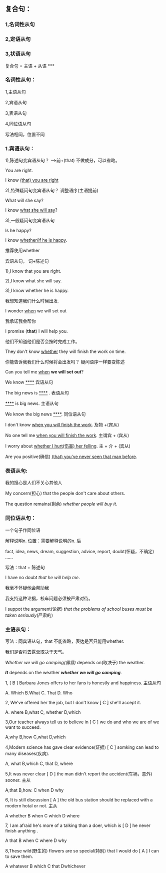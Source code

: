## 复合句：

### 1,名词性从句

### 2,定语从句

### 3,状语从句



复合句 = 主语 + 从语 ***

### 名词性从句：

1,主语从句

2,宾语从句

3,表语从句

4,同位语从句

写法相同，位置不同



### 1.宾语从句：

1),陈述句变宾语从句？   -->前+(that) 不做成分，可以省略。

You are right.

I know <u>(that) you are right</u>

2),特殊疑问句变宾语从句？ 调整语序(主语提前)

What will she say?

I know <u>what she will say</u>?

3),一般疑问句变宾语从句

Is he happy?

I know <u>whether/if he is happy</u>.

推荐使用whether



宾语从句， 词+陈述句

1),I know that you are right.

2),I know what she will say.

3),I know whether he is happy.



我想知道我们什么时候出发.

I wonder <u>when</u> we will set out



我承诺我会帮你

I promise (**that**) I will help you.



他们不知道他们是否会按时完成工作。

They don't know <u>whether</u> they will finish the work on time.



你能告诉我我们什么时候将会出发吗？  疑问语序一样要变陈述

Can you tell me <u>when</u> **we will set out**?



We know <u>****</u> 	宾语从句

The big news is <u>****</u> .		表语从句

<u>****</u> is big news. 	主语从句

We know the big news <u>****</u>. 同位语从句



I don't know <u>when you will finish the work</u>.   及物 +(宾从)

No one tell me <u>when you will finish the work</u>.   主谓宾 + (宾从)

I worry about <u>whether I hurt(伤害) her felling</u>. 	主 + 介 + (宾从)

Are you positive(确信) <u>(that) you've never seen that man before</u>. 



### 表语从句:

我的担心是人们不关心其他人

My concern(担心) that the people don't care about others.

The question remains(剩余) *whether people will buy it.* 



### 同位语从句：

一个句子作同位语

解释说明n. 位置：需要解释说明的n. 后

fact, idea, news, dream, suggestion, advice, report, doubt(怀疑，不确定) ......

写法：that + 陈述句

I have no doubt *that he will help me*.

我毫不怀疑他会帮助我

我支持这种论据，校车问题必须被严肃对待。

I suppot the argument(论据) *that the problems of school buses must be taken seriously*(严肃的)



### 主语从句：

写法：同宾语从句，that 不能省略，表达是否只能用whether.

我们是否将去露营取决于天气。

*Whether we will go camping(露营)*  depends on(取决于) the weather.

***It*** depends on the weather ***whether we will go camping***.



1, [ B ]   Barbara Jones offers to her fans is honestly and happiness.   主语从句

A. Which 		B.What 		C. That 			D. Who

2, We've offered her the job, but I don't know [ C ] she'll accept it. 

A. where 		 B,what 		C, whether 		D,which

 3,Our teacher always tell us to believe in [ C ] we do and who we are of we want to succeed.

A,why 			 B,how 		 C,what   			D,which

4,Modern science has gave clear evidence(证据) [ C ] somking can lead to many diseases(疾病).

A, what 			B,which 		C, that 			D, where

5,It was never clear [ D ] the man didn't report the accident(车祸，意外) sooner.  主从

A,that 				B,how. 		C when 			D why

6, It is still discussion [ A ] the old bus station should be replaced with a modern hotal or not. 		 主从

A whether 	     B when 		C which 			D where

7, I am afraid he's more of a talking than a doer, which is [ D ] he never finish anything .

A that 				B when 		 C where 			D why

8,These wild(野生的) flowers are so special(特别) that I would do [ A ] I can to save them.

A whatever 		B which 		 C that 				Dwhichever
